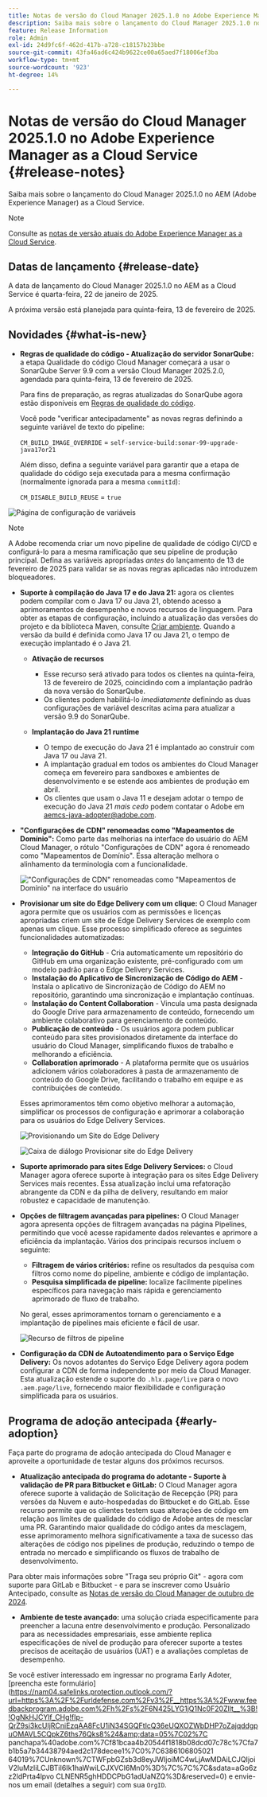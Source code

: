 ```yaml
---
title: Notas de versão do Cloud Manager 2025.1.0 no Adobe Experience Manager as a Cloud Service
description: Saiba mais sobre o lançamento do Cloud Manager 2025.1.0 no AEM as a Cloud Service.
feature: Release Information
role: Admin
exl-id: 24d9fc6f-462d-417b-a728-c18157b23bbe
source-git-commit: 43fa46ad6c424b9622ce00a65aed7f18006ef3ba
workflow-type: tm+mt
source-wordcount: '923'
ht-degree: 14%

---
```


# Notas de versão do Cloud Manager 2025.1.0 no Adobe Experience Manager as a Cloud Service {#release-notes}

<!-- https://wiki.corp.adobe.com/pages/viewpage.action?pageId=3389843928 -->

Saiba mais sobre o lançamento do Cloud Manager 2025.1.0 no AEM (Adobe Experience Manager) as a Cloud Service.

>[!NOTE]
>
>Consulte as [notas de versão atuais do Adobe Experience Manager as a Cloud Service](/help/release-notes/release-notes-cloud/release-notes-current.md).

## Datas de lançamento {#release-date}

A data de lançamento do Cloud Manager 2025.1.0 no AEM as a Cloud Service é quarta-feira, 22 de janeiro de 2025.

A próxima versão está planejada para quinta-feira, 13 de fevereiro de 2025.


## Novidades {#what-is-new}

* **Regras de qualidade do código - Atualização do servidor SonarQube:** a etapa Qualidade do código Cloud Manager começará a usar o SonarQube Server 9.9 com a versão Cloud Manager 2025.2.0, agendada para quinta-feira, 13 de fevereiro de 2025.

  Para fins de preparação, as regras atualizadas do SonarQube agora estão disponíveis em [Regras de qualidade do código](/help/implementing/cloud-manager/code-quality-testing.md#understanding-code-quality-rules).

  Você pode &quot;verificar antecipadamente&quot; as novas regras definindo a seguinte variável de texto do pipeline:

  `CM_BUILD_IMAGE_OVERRIDE` = `self-service-build:sonar-99-upgrade-java17or21`

  Além disso, defina a seguinte variável para garantir que a etapa de qualidade do código seja executada para a mesma confirmação (normalmente ignorada para a mesma `commitId`):

  `CM_DISABLE_BUILD_REUSE` = `true`

![Página de configuração de variáveis](/help/implementing/cloud-manager/release-notes/assets/variables-config.png)

>[!NOTE]
>
>A Adobe recomenda criar um novo pipeline de qualidade de código CI/CD e configurá-lo para a mesma ramificação que seu pipeline de produção principal. Defina as variáveis apropriadas *antes* do lançamento de 13 de fevereiro de 2025 para validar se as novas regras aplicadas não introduzem bloqueadores.

* **Suporte à compilação do Java 17 e do Java 21:** agora os clientes podem compilar com o Java 17 ou Java 21, obtendo acesso a aprimoramentos de desempenho e novos recursos de linguagem. Para obter as etapas de configuração, incluindo a atualização das versões do projeto e da biblioteca Maven, consulte [Criar ambiente](/help/implementing/cloud-manager/getting-access-to-aem-in-cloud/build-environment-details.md). Quando a versão da build é definida como Java 17 ou Java 21, o tempo de execução implantado é o Java 21.

   * **Ativação de recursos**
      * Esse recurso será ativado para todos os clientes na quinta-feira, 13 de fevereiro de 2025, coincidindo com a implantação padrão da nova versão do SonarQube.
      * Os clientes podem habilitá-lo *imediatamente* definindo as duas configurações de variável descritas acima para atualizar a versão 9.9 do SonarQube.

   * **Implantação do Java 21 runtime**
      * O tempo de execução do Java 21 é implantado ao construir com Java 17 ou Java 21.
      * A implantação gradual em todos os ambientes do Cloud Manager começa em fevereiro para sandboxes e ambientes de desenvolvimento e se estende aos ambientes de produção em abril.
      * Os clientes que usam o Java 11 e desejam adotar o tempo de execução do Java 21 *mais cedo* podem contatar o Adobe em [aemcs-java-adopter@adobe.com](mailto:aemcs-java-adopter@adobe.com).

* **&quot;Configurações de CDN&quot; renomeadas como &quot;Mapeamentos de Domínio&quot;:** Como parte das melhorias na interface do usuário do AEM Cloud Manager, o rótulo &quot;Configurações de CDN&quot; agora é renomeado como &quot;Mapeamentos de Domínio&quot;. Essa alteração melhora o alinhamento da terminologia com a funcionalidade. <!-- CMGR-64738 -->

  ![&quot;Configurações de CDN&quot; renomeadas como &quot;Mapeamentos de Domínio&quot; na interface do usuário](/help/implementing/cloud-manager/release-notes/assets/domain-mappings.png)

* **Provisionar um site do Edge Delivery com um clique:** O Cloud Manager agora permite que os usuários com as permissões e licenças apropriadas criem um site de Edge Delivery Services de exemplo com apenas um clique. Esse processo simplificado oferece as seguintes funcionalidades automatizadas:

   * **Integração do GitHub** - Cria automaticamente um repositório do GitHub em uma organização existente, pré-configurado com um modelo padrão para o Edge Delivery Services.
   * **Instalação do Aplicativo de Sincronização de Código do AEM** - Instala o aplicativo de Sincronização de Código do AEM no repositório, garantindo uma sincronização e implantação contínuas.
   * **Instalação do Content Collaboration** - Vincula uma pasta designada do Google Drive para armazenamento de conteúdo, fornecendo um ambiente colaborativo para gerenciamento de conteúdo.
   * **Publicação de conteúdo** - Os usuários agora podem publicar conteúdo para sites provisionados diretamente da interface do usuário do Cloud Manager, simplificando fluxos de trabalho e melhorando a eficiência.
   * **Collaboration aprimorado** - A plataforma permite que os usuários adicionem vários colaboradores à pasta de armazenamento de conteúdo do Google Drive, facilitando o trabalho em equipe e as contribuições de conteúdo.

  Esses aprimoramentos têm como objetivo melhorar a automação, simplificar os processos de configuração e aprimorar a colaboração para os usuários do Edge Delivery Services. <!-- CMGR-59362 -->

  ![Provisionando um Site do Edge Delivery](/help/implementing/cloud-manager/release-notes/assets/eds-one-click-60.png)

  ![Caixa de diálogo Provisionar site do Edge Delivery](/help/implementing/cloud-manager/release-notes/assets/eds-provision-60.png)

* **Suporte aprimorado para sites Edge Delivery Services:** o Cloud Manager agora oferece suporte à integração para os sites Edge Delivery Services mais recentes. Essa atualização inclui uma refatoração abrangente da CDN e da pilha de delivery, resultando em maior robustez e capacidade de manutenção.

* **Opções de filtragem avançadas para pipelines:** O Cloud Manager agora apresenta opções de filtragem avançadas na página Pipelines, permitindo que você acesse rapidamente dados relevantes e aprimore a eficiência da implantação. Vários dos principais recursos incluem o seguinte:

   * **Filtragem de vários critérios:** refine os resultados da pesquisa com filtros como nome do pipeline, ambiente e código de implantação.
   * **Pesquisa simplificada de pipeline:** localize facilmente pipelines específicos para navegação mais rápida e gerenciamento aprimorado de fluxo de trabalho.

  No geral, esses aprimoramentos tornam o gerenciamento e a implantação de pipelines mais eficiente e fácil de usar.

  ![Recurso de filtros de pipeline](/help/implementing/cloud-manager/release-notes/assets/pipeline-filters.png)

* **Configuração da CDN de Autoatendimento para o Serviço Edge Delivery:** Os novos adotantes do Serviço Edge Delivery agora podem configurar a CDN de forma independente por meio da Cloud Manager. Esta atualização estende o suporte do `.hlx.page/live` para o novo `.aem.page/live`, fornecendo maior flexibilidade e configuração simplificada para os usuários.

## Programa de adoção antecipada {#early-adoption}

Faça parte do programa de adoção antecipada do Cloud Manager e aproveite a oportunidade de testar alguns dos próximos recursos.

* **Atualização antecipada do programa do adotante - Suporte à validação de PR para Bitbucket e GitLab:** O Cloud Manager agora oferece suporte à validação de Solicitação de Recepção (PR) para versões da Nuvem e auto-hospedadas do Bitbucket e do GitLab. Esse recurso permite que os clientes testem suas alterações de código em relação aos limites de qualidade do código de Adobe antes de mesclar uma PR. Garantindo maior qualidade do código antes da mesclagem, esse aprimoramento melhora significativamente a taxa de sucesso das alterações de código nos pipelines de produção, reduzindo o tempo de entrada no mercado e simplificando os fluxos de trabalho de desenvolvimento.

Para obter mais informações sobre &quot;Traga seu próprio Git&quot; - agora com suporte para GitLab e Bitbucket - e para se inscrever como Usuário Antecipado, consulte as [Notas de versão do Cloud Manager de outubro de 2024](/help/implementing/cloud-manager/release-notes/2024/2024-10-0.md##gitlab-bitbucket).

* **Ambiente de teste avançado:** uma solução criada especificamente para preencher a lacuna entre desenvolvimento e produção. Personalizado para as necessidades empresariais, esse ambiente replica especificações de nível de produção para oferecer suporte a testes precisos de aceitação de usuários (UAT) e a avaliações completas de desempenho.

Se você estiver interessado em ingressar no programa Early Adoter, [preencha este formulário](https://nam04.safelinks.protection.outlook.com/?url=https%3A%2F%2Furldefense.com%2Fv3%2F__https%3A%2Fwww.feedbackprogram.adobe.com%2Fh%2Fs%2F6N425LYG1jQ1Nc0F20Zllt__%3B!!OgNkHJCYlf_CHg!fIp-QrZ9si3kcUIjRCniEzqAA8FcU1iN34SGQFtlcQ36eUQXOZWbDHP7oZajqddgpuOMAVL5CQpkZ6ths76Qks8%24&amp;data=05%7C02%7C panchapa%40adobe.com%7Cf81bcaa4b20544f1818b08dcd07c78c%7Cfa7b1b5a7b34438794aed2c178decee1%7C0%7C6386106805021 64019%7CUnknown%7CTWFpbGZsb3d8eyJWIjoiMC4wLjAwMDAiLCJQIjoiV2luMzIiLCJBTiI6Ik1haWwiLCJXVCI6Mn0%3D%7C%7C%7C&amp;sdata=aGo6zz2ldPrta4lpvo CLNENR5ghHDDCPbG1adUaNZQ%3D&amp;reserved=0) e envie-nos um email (detalhes a seguir) com sua `OrgID`.



<!-- ## Bug fixes -->




<!-- ## Known issues {#known-issues} -->
